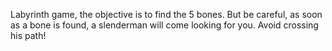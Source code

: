 Labyrinth game, the objective is to find the 5 bones.
But be careful, as soon as a bone is found, a slenderman will come looking for you. Avoid crossing his path!